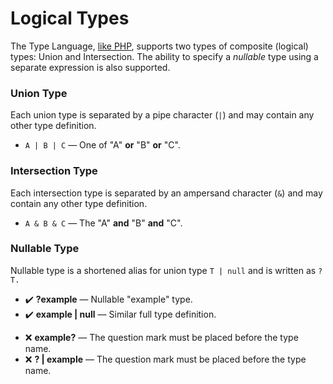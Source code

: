 # Logical Types

The Type Language, [like PHP](https://www.php.net/manual/en/language.types.type-system.php#language.types.type-system.composite), supports two types of composite (logical)
types: Union and Intersection. The ability to specify a _nullable_ type using a
separate expression is also supported.

### Union Type

Each union type is separated by a pipe character (`|`) and may contain any other
type definition.

* `A | B | C` — One of "A" **or** "B" **or** "C".

### Intersection Type

Each intersection type is separated by an ampersand character (`&`) and may
contain any other type definition.

* `A & B & C` — The "A" **and** "B" **and** "C".

### Nullable Type

Nullable type is a shortened alias for union type `T | null` and is written as `?T.`

<tabs>
<tab title="examples">

* ✔️ **?example** — Nullable "example" type.
* ✔️ **example | null** — Similar full type definition.
</tab>
<tab title="counterexamples">

* ❌ **example?** — The question mark must be placed before the type name.
* ❌ **? | example** — The question mark must be placed before the type name.
</tab>
</tabs>

